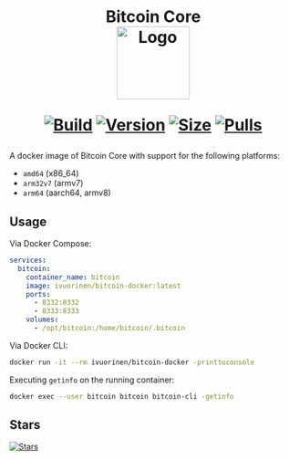 <h1 align="center">Bitcoin Core<br/>
<div align="center">
<a href="https://github.com/ivuotinen/bitcoin-docker"><img src="https://raw.githubusercontent.com/ivuorinen/bitcoin-docker/master/.github/logo.png" title="Logo" style="max-width:100%;" width="128" /></a>
</div>
<div align="center">

[![Build]][build_url]
[![Version]][tag_url]
[![Size]][tag_url]
[![Pulls]][hub_url]

</div></h1>

A docker image of Bitcoin Core with support for the following platforms:

- `amd64` (x86_64)
- `arm32v7` (armv7)
- `arm64` (aarch64, armv8)

## Usage

Via Docker Compose:

```yaml
services:
  bitcoin:
    container_name: bitcoin
    image: ivuorinen/bitcoin-docker:latest
    ports:
      - 8332:8332
      - 8333:8333
    volumes:
      - /opt/bitcoin:/home/bitcoin/.bitcoin
```

Via Docker CLI:

```bash
docker run -it --rm ivuorinen/bitcoin-docker -printtoconsole
```

Executing `getinfo` on the running container:

```bash
docker exec --user bitcoin bitcoin bitcoin-cli -getinfo
```

## Stars

[![Stars](https://starchart.cc/ivuorinen/bitcoin-docker.svg?variant=adaptive)](https://starchart.cc/ivuorinen/bitcoin-docker)

[build_url]: https://github.com/ivuorinen/bitcoin-docker/
[hub_url]: https://hub.docker.com/r/ivuorinen/bitcoin-docker
[tag_url]: https://hub.docker.com/r/ivuorinen/bitcoin-docker/tags
[Build]: https://github.com/ivuorinen/bitcoin-docker/actions/workflows/build.yml/badge.svg
[Size]: https://img.shields.io/docker/image-size/ivuorinen/bitcoin-docker/latest?color=066da5&label=size
[Pulls]: https://img.shields.io/docker/pulls/ivuorinen/bitcoin-docker.svg?style=flat&label=pulls&logo=docker
[Version]: https://img.shields.io/docker/v/ivuorinen/bitcoin-docker/latest?arch=amd64&sort=semver&color=066da5
